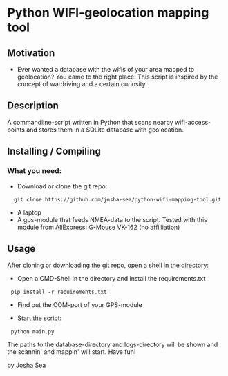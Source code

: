 # Python WIFI-geolocation mapping tool

## Motivation
- Ever wanted a database with the wifis of your area mapped to geolocation?
You came to the right place.
This script is inspired by the concept of wardriving and a certain curiosity.

## Description
A commandline-script written in Python that scans nearby wifi-access-points and stores them in a SQLite database with geolocation.

## Installing / Compiling
### What you need:

- Download or clone the git repo:
<pre> <code> git clone https://github.com/josha-sea/python-wifi-mapping-tool.git</code> </pre>

- A laptop
- A gps-module that feeds NMEA-data to the script. Tested with this module from AliExpress: G-Mouse VK-162 (no affilliation)


## Usage
After cloning or downloading the git repo, open a shell in the directory:

- Open a CMD-Shell in the directory and install the requirements.txt
<pre> <code>pip install -r requirements.txt</code> </pre>

- Find out the COM-port of your GPS-module

- Start the script:
<pre> <code>python main.py</code> </pre>

The paths to the database-directory and logs-directory will be shown and the scannin' and mappin' will start.
Have fun!

by Josha Sea